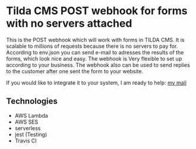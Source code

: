 # Tilda CMS POST webhook for forms with no servers attached

This is the POST webhook which will work with forms in TILDA CMS. It is scalable to millions of requests because there is no servers to pay for. According to env.json you can send e-mail to adresses the results of the forms, which look nice and easy. The webhook is Very flexible to set up according to your business. The webhook also can be used to send replies to the customer after one sent the form to your website.

If you would like to integrate it to your system, I am ready to help: [my mail](mailto:igr.srk@gmail.com)

## Technologies

- AWS Lambda
- AWS SES
- serverless
- jest (Testing)
- Travis CI
